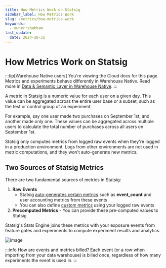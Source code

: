 ```yaml
---
title: How Metrics Work on Statsig
sidebar_label: How Metrics Work
slug: /metrics/how-metrics-work
keywords:
  - owner:shubham
last_update:
  date: 2024-10-31
---
```


# How Metrics Work on Statsig

:::tip[Warehouse Native users]
You're viewing the Cloud docs for this page. Metrics and experiments behave differently in Warehouse Native. Read more in [Data & Semantic Layer in Warehouse Native](/statsig-warehouse-native/configuration/data-and-semantic-layer).
:::

A metric in Statsig is a numeric value for each user on a given day. This value can be aggregated across the entire user base or a subset, such as the test or control group of an experiment. 

For example, say one user made two purchases on September 1st, and another made only one. These values can be aggregated across multiple users to calculate the total number of purchases across all users on September 1st.

Statsig only computes metrics from logged raw events when they're logged in a production environment. Logs from other environments are not used in metric computations, and they won't auto-generate new metrics.


## Two Sources of Statsig Metrics 

There are two fundamental sources of metrics in Statsig:
1. **Raw Events** 
    - Statsig [auto-generates certain metrics](/metrics/metrics-from-events) such as **event_count** and user accounting metrics from these events
    - You can also define [custom metrics](/metrics/custom-dau) using your logged raw events
2. **Precomputed Metrics** - You can provide these pre-computed values to Statsig 

Statsig's Stats Engine joins these metrics with your exposure events from feature gates and experiments to compute experiment results and analytics.

![image](https://user-images.githubusercontent.com/1315028/196443554-591d7547-d4c3-4cd3-8725-ea8730278a55.png)

:::info How are events and metrics billed?
Each event (or a row when importing from your data warehouse) is billed once, regardless of how many experiments the event is used in.
:::
